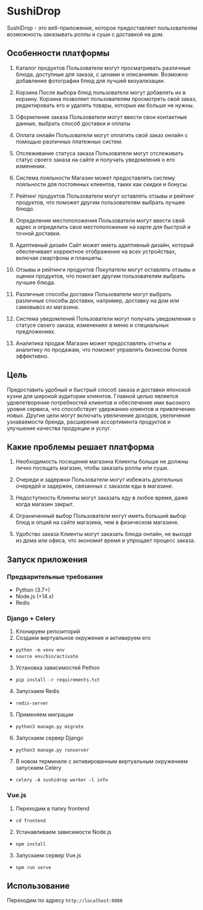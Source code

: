 # SushiDrop

SushiDrop - это веб-приложение, которое предоставляет пользователям возможность заказывать роллы и суши с доставкой на дом.

## Особенности платформы
1. Каталог продуктов
Пользователи могут просматривать различные блюда, доступные для заказа, с ценами и описаниями. Возможно добавление фотографии блюд для лучшей визуализации.

2. Корзина
После выбора блюд пользователи могут добавлять их в корзину. Корзина позволяет пользователям просмотреть свой заказ, редактировать его и удалять товары, которые им больше не нужны.

3. Оформление заказа
Пользователи могут ввести свои контактные данные, выбрать способ доставки и оплаты

4. Оплата онлайн
Пользователи могут оплатить свой заказ онлайн с помощью различных платежных систем.

5. Отслеживание статуса заказа
Пользователи могут отслеживать статус своего заказа на сайте и получать уведомления о его изменении.

6. Система лояльности
Магазин может предоставлять систему лояльности для постоянных клиентов, таких как скидки и бонусы.

7. Рейтинг продуктов
Пользователи могут оставлять отзывы и рейтинг продуктов, что поможет другим пользователям выбрать лучшее блюдо.

8. Определение местоположения
Пользователи могут ввести свой адрес и определить свое местоположение на карте для быстрой и точной доставки.

9. Адаптивный дизайн
Сайт может иметь адаптивный дизайн, который обеспечивает корректное отображение на всех устройствах, включая смартфоны и планшеты.

10. Отзывы и рейтинги продуктов
Покупатели могут оставлять отзывы и оценки продуктов, что помогает другим пользователям выбрать лучшие блюда.

11. Различные способы доставки
Пользователи могут выбрать различные способы доставки, например, доставку на дом или самовывоз из магазина.

12. Система уведомлений
Пользователи могут получать уведомления о статусе своего заказа, изменениях в меню и специальных предложениях.

13. Аналитика продаж
Магазин может предоставлять отчеты и аналитику по продажам, что поможет управлять бизнесом более эффективно.


## Цель
Предоставить удобный и быстрый способ заказа и доставки японской кухни для широкой аудитории клиентов.
Главной целью является удовлетворение потребностей клиентов и обеспечение ими высокого уровня сервиса, что способствует удержанию клиентов и привлечению новых. 
Другие цели могут включать увеличение доходов, увеличение узнаваемости бренда, расширение ассортимента продуктов и улучшение качества продукции и услуг.

## Какие проблемы решает платформа
1. Необходимость посещения магазина
Клиенты больше не должны лично посещать магазин, чтобы заказать роллы или суши.

2. Очереди и задержки
Пользователи могут избежать длительных очередей и задержек, связанных с заказом еды в магазине.

3. Недоступность
Клиенты могут заказать еду в любое время, даже когда магазин закрыт.

4. Ограниченный выбор
Пользователи могут иметь больший выбор блюд и опций на сайте магазина, чем в физическом магазине.

5. Удобство заказа
Клиенты могут заказать блюда онлайн, не выходя из дома или офиса, что экономит время и упрощает процесс заказа.

## Запуск приложения

### Предварительные требования

* Python (3.7+)
* Node.js (+14.x)
* Redis

### Django + Celery

1. Клонируем репозиторий
2. Создаем виртуальное окружение и активируем его

 - `python -m venv env`
 - `source env/bin/activate`

3. Установка зависимостей Pethon

 - `pip install -r requirements.txt`

4. Запускаем Redis

- `redis-server`

5. Применяем миграции

 - `python3 manage.py migrate`

6. Запускаем сервер Django

 - `python3 manage.py runserver`

7. В новом терминале с активированным виртуальным окружением запускаем Celery

- `celery -A sushidrop worker -l info`

### Vue.js

1. Переходим в папку frontend

 - `cd frontend`

2. Устанавливаем зависимости Node.js

 - `npm install`

3. Запускаем сервер Vue.js

 - `npm run serve`

## Использование

Переходим по адресу `http://localhost:8080`
